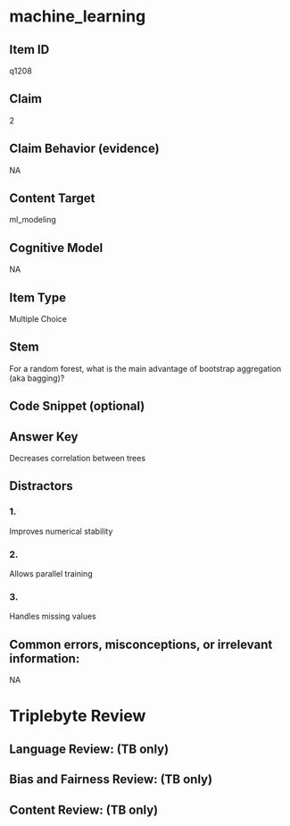 # machine_learning

## Item ID
q1208

## Claim
2

## Claim Behavior (evidence)
NA

## Content Target
ml_modeling

## Cognitive Model
NA

## Item Type
Multiple Choice

## Stem
For a random forest, what is the main advantage of bootstrap aggregation (aka bagging)?

## Code Snippet (optional)


## Answer Key
Decreases correlation between trees

## Distractors

### 1.
Improves numerical stability

### 2.
Allows parallel training

### 3.
Handles missing values

## Common errors, misconceptions, or irrelevant information:
NA

# Triplebyte Review


## Language Review: (TB only)


## Bias and Fairness Review: (TB only)


## Content Review: (TB only)

